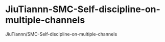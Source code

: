 # JiuTiannn-SMC-Self-discipline-on-multiple-channels
JiuTiannn/SMC-Self-discipline-on-multiple-channels
